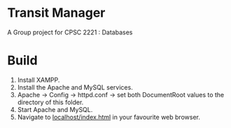 # Transit Manager
A Group project for CPSC 2221 : Databases



# Build
1) Install XAMPP.
2) Install the Apache and MySQL services.
3) Apache -> Config -> httpd.conf -> set both DocumentRoot values to the directory of this folder.
4) Start Apache and MySQL.
5) Navigate to [localhost/index.html](localhost/index.html) in your favourite web browser.